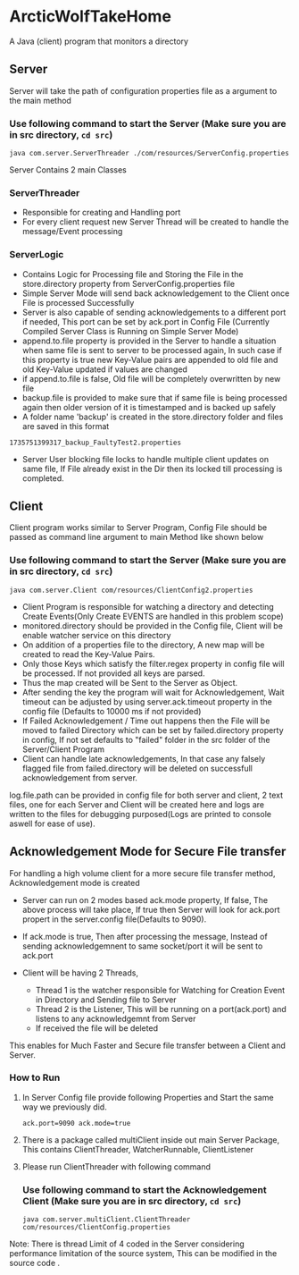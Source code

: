 # ArcticWolfTakeHome
A Java (client) program that monitors a directory

## Server

Server will take the path of configuration properties file as a argument to the main method

### Use following command to start the Server (Make sure you are in src directory, `cd src`)
`java com.server.ServerThreader ./com/resources/ServerConfig.properties`

Server Contains 2 main Classes

### ServerThreader
 - Responsible for creating and Handling port
 - For every client request new Server Thread will be created to handle the message/Event processing

### ServerLogic
 - Contains Logic for Processing file and Storing the File in the store.directory property from ServerConfig.properties file
 - Simple Server Mode will send back acknowledgement to the Client once File is processed Successfully
 - Server is also capable of sending acknowledgements to a different port if needed, This port can be set by ack.port in Config File
 (Currently Compiled Server Class is Running on Simple Server Mode)
 - append.to.file property is provided in the Server to handle a situation when same file is sent to server to be processed again, In such case if this property is true new Key-Value pairs are appended to old file and old Key-Value updated if values are changed
 - if append.to.file is false, Old file will be completely overwritten by new file
 - backup.file is provided to make sure that if same file is being processed again then older version of it is timestamped and is backed up safely
 - A folder name 'backup' is created in the store.directory folder and files are saved in this format

 `1735751399317_backup_FaultyTest2.properties`

 - Server User blocking file locks to handle multiple client updates on same file, If File already exist in the Dir then its locked till processing is completed.

   


## Client

Client program works similar to Server Program, Config File should be passed as command line argument to main Method like shown below

### Use following command to start the Server (Make sure you are in src directory, `cd src`)
`java com.server.Client com/resources/ClientConfig2.properties`

- Client Program is responsible for watching a directory and detecting Create Events(Only Create EVENTS are handled in this problem scope)
- monitored.directory should be provided in the Config file, Client will be enable watcher service on this directory
- On addition of a properties file to the directory, A new map will be created to read the Key-Value Pairs.
- Only those Keys which satisfy the filter.regex property in config file will be processed. If not provided all keys are parsed.
- Thus the map created will be Sent to the Server as Object.
- After sending the key the program will wait for Acknowledgement, Wait timeout can be adjusted by using server.ack.timeout property in the config file (Defaults to 10000 ms if not provided)
- If Failed Acknowledgement / Time out happens then the File will be moved to failed Directory which can be set by failed.directory property in config, If not set defaults to "failed" folder in the src folder of the Server/Client Program
- Client can handle late acknowledgements, In that case any falsely flagged file from failed.directory will be deleted on successfull acknowledgement from server.

log.file.path can be provided in config file for both server and client, 2 text files, one for each Server and Client will be created here and logs are written to the files for debugging purposed(Logs are printed to console aswell for ease of use).

## Acknowledgement Mode for Secure File transfer

For handling a high volume client for a more secure file transfer method, Acknowledgement mode is created

- Server can run on 2 modes based ack.mode property, If false, The above process will take place, If true then Server will look for ack.port propert in the server.config file(Defaults to 9090). 
- If ack.mode is true, Then after processing the message, Instead of sending acknowledgemnent to same socket/port it will be sent to ack.port

- Client will be having 2 Threads, 
    - Thread 1 is the watcher responsible for Watching for Creation Event in Directory and Sending file to Server
    - Thread 2 is the Listener, This will be running on a port(ack.port) and listens to any acknowledgemnt from Server
    - If received the file will be deleted

This enables for Much Faster and Secure file transfer between a Client and Server.

### How to Run

1. In Server Config file provide following Properties and Start the same way we previously did.

    `ack.port=9090
     ack.mode=true`

2. There is a package called multiClient inside out main Server Package, This contains ClientThreader, WatcherRunnable, ClientListener
3. Please run ClientThreader with following command

    ### Use following command to start the Acknowledgement Client (Make sure you are in src directory, `cd src`)
    `java com.server.multiClient.ClientThreader com/resources/ClientConfig.properties`

Note: There is thread Limit of 4 coded in the Server considering performance limitation of the source system, This can be modified in the source code .